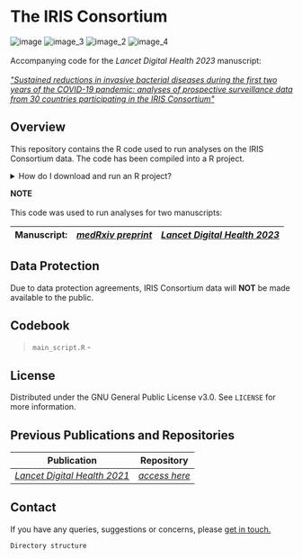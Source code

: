 # The IRIS Consortium
![image](https://img.shields.io/static/v1?label=Languages&message=1&color=blue&?style=plastic&logo=appveyor)
![image_3](https://img.shields.io/static/v1?label=Coding%20Language&message=R&color=blueviolet&?style=plastic&logo=appveyor)
![image_2](https://img.shields.io/static/v1?label=Last%20Repo%20Update&message=22%20March%202023&color=green&?style=plastic&logo=appveyor)
![image_4](https://img.shields.io/static/v1?label=Repo%20Status&message=Active&color=green&?style=plastic&logo=appveyor)
<br>
<br> Accompanying code for the *Lancet Digital Health 2023* manuscript:
<br> 
<br> [*"Sustained reductions in invasive bacterial diseases during the first two years of the COVID-19 pandemic: analyses of prospective surveillance data from 30 countries participating in the IRIS Consortium"*](https://this-page-intentionally-left-blank.org/)

## Overview
This repository contains the R code used to run analyses on the IRIS Consortium data. The code has been compiled into a R project. 
<details>
<summary>How do I download and run an R project?</summary>
<br>
This is how you dropdown.
</details>

**NOTE**
<br>
<br> This code was used to run analyses for two manuscripts:

|**Manuscript:**|[*medRxiv preprint*](https://www.medrxiv.org/content/10.1101/2022.12.16.22283251v1)|[*Lancet Digital Health 2023*](https://this-page-intentionally-left-blank.org/)|
|----------|------------|----------|


## Data Protection
Due to data protection agreements, IRIS Consortium data will **NOT** be made available to the public.
## Codebook
> `main_script.R` - 
## License
Distributed under the GNU General Public License v3.0. See `LICENSE` for more information.
## Previous Publications and Repositories
|**Publication**|**Repository**|
|--------------|-----------------|
|[*Lancet Digital Health 2021*](https://www.thelancet.com/journals/landig/article/PIIS2589-7500(21)00077-7/fulltext)|[*access here*](https://github.com/brueggemann-lab/iris-ldh-2020)|
## Contact
If you have any queries, suggestions or concerns, please [get in touch.](mailto:iris@ndph.ox.ac.uk)
```
Directory structure

```
